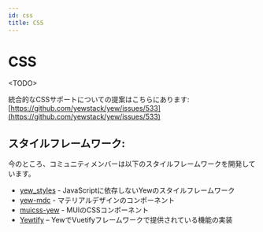 ```yaml
---
id: css
title: CSS
---
```


# CSS

&lt;TODO&gt;

統合的なCSSサポートについての提案はこちらにあります: [https://github.com/yewstack/yew/issues/533](https://github.com/yewstack/yew/issues/533)

## スタイルフレームワーク:

今のところ、コミュニティメンバーは以下のスタイルフレームワークを開発しています。

* [yew_styles](https://github.com/spielrs/yew_styles) - JavaScriptに依存しないYewのスタイルフレームワーク
* [yew-mdc](https://github.com/Follpvosten/yew-mdc) - マテリアルデザインのコンポーネント
* [muicss-yew](https://github.com/AlephAlpha/muicss-yew) - MUIのCSSコンポーネント
* [Yewtify](https://github.com/yewstack/yewtify) – YewでVuetifyフレームワークで提供されている機能の実装